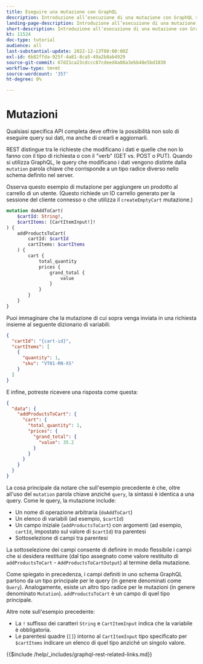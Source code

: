 ```yaml
---
title: Eseguire una mutazione con GraphQL
description: Introduzione all’esecuzione di una mutazione con GraphQL su Adobe Commerce e [!DNL Magento Open Source]. Esegui la tua prima mutazione utilizzando le chiamate POST.
landing-page-description: Introduzione all’esecuzione di una mutazione con GraphQL su Adobe Commerce e [!DNL Magento Open Source]. Esegui la tua prima mutazione utilizzando le chiamate POST.
short-description: Introduzione all’esecuzione di una mutazione con GraphQL su Adobe Commerce e [!DNL Magento Open Source]. Esegui la tua prima mutazione utilizzando le chiamate POST.
kt: 11524
doc-type: tutorial
audience: all
last-substantial-update: 2022-12-13T00:00:00Z
exl-id: 6b82ffda-925f-4a81-8ca5-49a2b8ab4929
source-git-commit: 67d21ca23cdccc87cdeed4a08a3ebb48e5bd1030
workflow-type: tm+mt
source-wordcount: '357'
ht-degree: 0%

---
```


# Mutazioni

Qualsiasi specifica API completa deve offrire la possibilità non solo di eseguire query sui dati, ma anche di crearli e aggiornarli.

REST distingue tra le richieste che modificano i dati e quelle che non lo fanno con il tipo di richiesta o con il &quot;verb&quot; (GET vs. POST o PUT).
Quando si utilizza GraphQL, le query che modificano i dati vengono distinte dalla `mutation` parola chiave che corrisponde a un tipo radice diverso nello schema definito nel server.

Osserva questo esempio di mutazione per aggiungere un prodotto al carrello di un utente. (Questo richiede un ID carrello generato per la sessione del cliente connesso o che utilizza il `createEmptyCart` mutazione.)

```graphql
mutation doAddToCart(
    $cartId: String!,
    $cartItems: [CartItemInput!]!
) {
    addProductsToCart(
        cartId: $cartId
        cartItems: $cartItems
    ) {
        cart {
            total_quantity
            prices {
                grand_total {
                    value
                }
            }
        }
    }
}
```

Puoi immaginare che la mutazione di cui sopra venga inviata in una richiesta insieme al seguente dizionario di variabili:

```json
{
  "cartId": "{cart-id}",
  "cartItems": [
    {
      "quantity": 1,
      "sku": "VT01-RN-XS"
    }
  ]
}
```

E infine, potreste ricevere una risposta come questa:

```json
{
  "data": {
    "addProductsToCart": {
      "cart": {
        "total_quantity": 1,
        "prices": {
          "grand_total": {
            "value": 35.2
          }
        }
      }
    }
  }
}
```

La cosa principale da notare che sull&#39;esempio precedente è che, oltre all&#39;uso del `mutation` parola chiave anziché `query`, la sintassi è identica a una query. Come le query, la mutazione include:

* Un nome di operazione arbitraria (`doAddToCart`)
* Un elenco di variabili (ad esempio, `$cartId`)
* Un campo iniziale (`addProductsToCart`) con argomenti (ad esempio, `cartId`, impostato sul valore di `$cartId`) tra parentesi
* Sottoselezione di campi tra parentesi

La sottoselezione dei campi consente di definire in modo flessibile i campi che si desidera restituire (dal tipo assegnato come valore restituito di `addProductsToCart` - `AddProductsToCartOutput`) al termine della mutazione.

Come spiegato in precedenza, i campi definiti in uno schema GraphQL partono da un tipo principale per le query (in genere denominati come `Query`). Analogamente, esiste un altro tipo radice per le mutazioni (in genere denominato `Mutation`). `addProductsToCart` è un campo di quel tipo principale.

Altre note sull&#39;esempio precedente:

* La `!` suffisso dei caratteri `String` e `CartItemInput` indica che la variabile è obbligatoria.
* Le parentesi quadre (`[]`) intorno al `CartItemInput` tipo specificato per `$cartItems` indicare un elenco di quel tipo anziché un singolo valore.

{{$include /help/_includes/graphql-rest-related-links.md}}
